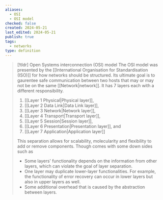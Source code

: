 ```yaml
---
aliases:
  - OSI
  - OSI model
checked: false
created: 2024-05-21
last_edited: 2024-05-21
publish: true
tags:
  - networks
type: definition
---
```

>[!tldr] Open Systems interconnection (OSI) model
>The OSI model was presented by the [[International Organisation for Standardisation (ISO)]] for how networks should be structured. Its ultimate goal is to gaurentee safe communication between two hosts that may or may not be on the same [[Network|network]]. It has 7 layers each with a different responsibility.
>1. [[Layer 1 Physical|Physical layer]],
>2. [[Layer 2 Data Link|Data Link layer]],
>3. [[Layer 3 Network|Network layer]],
>4. [[Layer 4 Transport|Transport layer]],
>5. [[Layer 5 Session|Session layer]],
>6. [[Layer 6 Presentation|Presentation layer]], and
>7. [[Layer 7 Application|Application layer]]
>
>This separation allows for scalability, molecularity and flexibility to add or remove components. Though comes with some down sides such as
>- Some layers' functionality depends on the information from other layers, which can violate the goal of layer separation.
>- One layer may duplicate lower-layer functionalities. For example, the functionality of error recovery can occur in lower layers but also in upper layers as well. 
>- Some additional overhead that is caused by the abstraction between layers.


